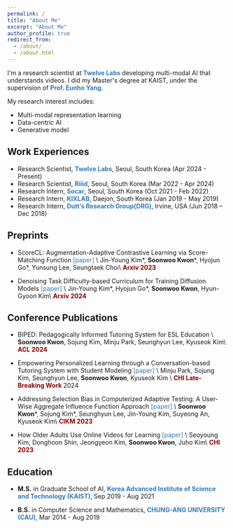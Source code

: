 ```yaml
---
permalink: /
title: "About Me"
excerpt: "About Me"
author_profile: true
redirect_from:
  - /about/
  - /about.html
---
```


I'm a research scientist at <a href="https://www.twelvelabs.io/" style="color: #337ab7; text-decoration:none">**Twelve Labs**</a> developing multi-modal AI that understands videos.
I did my Master's degree at KAIST, under the supervision of <a href="https://mli.kaist.ac.kr/" style="color: #337ab7; text-decoration: none;">**Prof. Eunho Yang**</a>.

My research interest includes:
- Multi-modal representation learning
- Data-centric AI 
- Generative model


## Work Experiences
- Research Scientist, <a href="https://www.twelvelabs.io/" style="color: #337ab7; text-decoration: none;">**Twelve Labs**</a>, Seoul, South Korea (Apr 2024 - Present)
- Research Scientist, <a href="https://riiid.com/" style="color: #337ab7; text-decoration: none;">**Riiid**</a>, Seoul, South Korea (Mar 2022 - Apr 2024)
- Research Intern, <a href="https://www.socar.kr/" style="color: #337ab7; text-decoration: none;">**Socar**</a>, Seoul, South Korea (Oct 2021 - Feb 2022)
- Research Intern, <a href="https://www.kixlab.org/" style="color: #337ab7; text-decoration: none;">**KIXLAB**</a>, Daejon, South Korea (Jan 2019 - May 2019)
- Research Intern, <a href="https://duttgroup.ics.uci.edu/" style="color: #337ab7; text-decoration: none;">**Dutt’s Research Group(DRG)**</a>, Irvine, USA (Jun 2018 – Dec 2018)

## Preprints
- ScoreCL: Augmentation-Adaptive Contrastive Learning via Score-Matching Function 
<a href="https://arxiv.org/abs/2306.04175" style="color: #337ab7; text-decoration: none;">[paper]</a> \\
Jin-Young Kim\*, <b>Soonwoo Kwon</b>\*, Hyojun Go\*, Yunsung Lee, Seungtaek Choi\\
<span style="color:darkred">**Arxiv 2023**</span>

- Denoising Task Difficulty-based Curriculum for Training Diffusion Models
<a href="https://arxiv.org/abs/2306.04175" style="color: #337ab7; text-decoration: none;">[paper]</a> \\
Jin-Young Kim\*, Hyojun Go\*, <b>Soonwoo Kwon</b>, Hyun-Gyoon Kim\\
<span style="color:darkred">**Arxiv 2024**</span>

## Conference Publications
- BIPED: Pedagogically Informed Tutoring System for ESL Education \\
<b>Soonwoo Kwon</b>, Sojung Kim, Minju Park, Seunghyun Lee, Kyuseok Kim\\
<span style="color:darkred">**ACL 2024**</span>

- Empowering Personalized Learning through a Conversation-based Tutoring System with Student Modeling 
<a href="https://dl.acm.org/doi/full/10.1145/3613905.3651122" style="color: #337ab7; text-decoration: none;">[paper]</a> \\
Minju Park, Sojung Kim, Seunghyun Lee, <b>Soonwoo Kwon</b>, Kyuseok Kim \\
<span style="color:darkred">**CHI Late-Breaking Work**</span> 2024

- Addressing Selection Bias in Computerized Adaptive Testing: A User-Wise Aggregate Influence Function Approach
<a href="https://arxiv.org/pdf/2308.11912" style="color: #337ab7; text-decoration: none;">[paper]</a> \\
<b>Soonwoo Kwon</b>\*, Sojung Kim\*, Seunghyun Lee, Jin-Young Kim, Suyeong An, Kyuseok Kim\\
<span style="color:darkred">**CIKM 2023**</span>

- How Older Adults Use Online Videos for Learning 
<a href="https://dl.acm.org/doi/abs/10.1145/3544548.3580671" style="color: #337ab7; text-decoration: none;">[paper]</a> \\
Seoyoung Kim, Donghoon Shin, Jeongyeon Kim, <b>Soonwoo Kwon</b>, Juho Kim\\
<span style="color:darkred">**CHI 2023**</span>

## Education  
- **M.S.** in Graduate School of AI, <a href="https://www.kaist.ac.kr/en/" style="color: #337ab7; text-decoration: none;">**Korea Advanced Institute of Science and Technology (KAIST)**</a>, Sep 2019 - Aug 2021

- **B.S.** in Computer Science and Mathematics, <a href="https://neweng.cau.ac.kr/index.do" style="color: #337ab7; text-decoration: none;">**CHUNG-ANG UNIVERSITY (CAU)**</a>, Mar 2014 - Aug 2019

